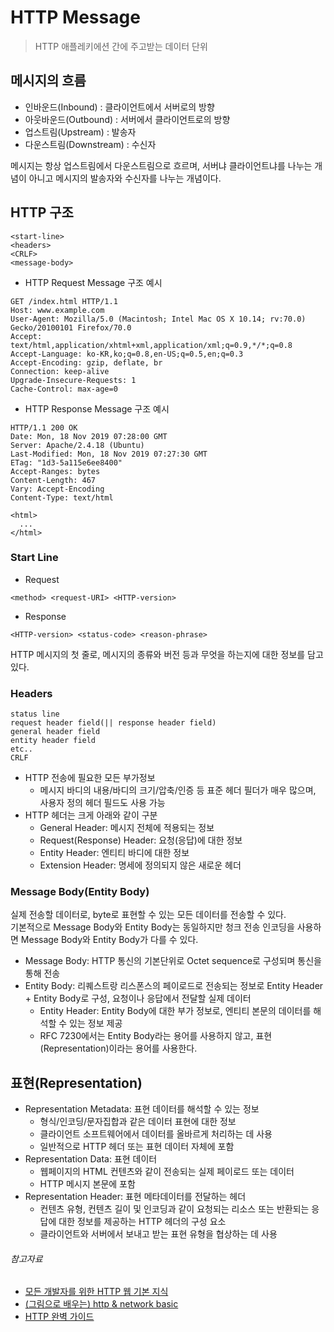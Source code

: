 # HTTP Message

> HTTP 애플레키에션 간에 주고받는 데이터 단위

## 메시지의 흐름

- 인바운드(Inbound) : 클라이언트에서 서버로의 방향
- 아웃바운드(Outbound) : 서버에서 클라이언트로의 방향
- 업스트림(Upstream) : 발송자
- 다운스트림(Downstream) : 수신자

메시지는 항상 업스트림에서 다운스트림으로 흐르며, 서버냐 클라이언트냐를 나누는 개념이 아니고 메시지의 발송자와 수신자를 나누는 개념이다.

## HTTP 구조

```http request
<start-line>
<headers>
<CRLF>
<message-body>
```

- HTTP Request Message 구조 예시

```http request
GET /index.html HTTP/1.1
Host: www.example.com
User-Agent: Mozilla/5.0 (Macintosh; Intel Mac OS X 10.14; rv:70.0) Gecko/20100101 Firefox/70.0
Accept: text/html,application/xhtml+xml,application/xml;q=0.9,*/*;q=0.8
Accept-Language: ko-KR,ko;q=0.8,en-US;q=0.5,en;q=0.3
Accept-Encoding: gzip, deflate, br
Connection: keep-alive
Upgrade-Insecure-Requests: 1
Cache-Control: max-age=0
```

- HTTP Response Message 구조 예시

```http response
HTTP/1.1 200 OK
Date: Mon, 18 Nov 2019 07:28:00 GMT
Server: Apache/2.4.18 (Ubuntu)
Last-Modified: Mon, 18 Nov 2019 07:27:30 GMT
ETag: "1d3-5a115e6ee8400"
Accept-Ranges: bytes
Content-Length: 467
Vary: Accept-Encoding
Content-Type: text/html

<html>
  ...
</html>
```

### Start Line

- Request

```http request
<method> <request-URI> <HTTP-version>
```

- Response

```http request
<HTTP-version> <status-code> <reason-phrase>
```

HTTP 메시지의 첫 줄로, 메시지의 종류와 버전 등과 무엇을 하는지에 대한 정보를 담고 있다.

### Headers

```http request
status line
request header field(|| response header field)
general header field
entity header field
etc..
CRLF
```

- HTTP 전송에 필요한 모든 부가정보
    - 메시지 바디의 내용/바디의 크기/압축/인증 등 표준 헤더 필더가 매우 많으며, 사용자 정의 헤더 필드도 사용 가능
- HTTP 헤더는 크게 아래와 같이 구분
    - General Header: 메시지 전체에 적용되는 정보
    - Request(Response) Header: 요청(응답)에 대한 정보
    - Entity Header: 엔티티 바디에 대한 정보
    - Extension Header: 명세에 정의되지 않은 새로운 헤더

### Message Body(Entity Body)

실제 전송할 데이터로, byte로 표현할 수 있는 모든 데이터를 전송할 수 있다.  
기본적으로 Message Body와 Entity Body는 동일하지만 청크 전송 인코딩을 사용하면 Message Body와 Entity Body가 다를 수 있다.

- Message Body: HTTP 통신의 기본단위로 Octet sequence로 구성되며 통신을 통해 전송
- Entity Body: 리퀘스트랑 리스폰스의 페이로드로 전송되는 정보로 Entity Header + Entity Body로 구성, 요청이나 응답에서 전달할 실제 데이터
    - Entity Header: Entity Body에 대한 부가 정보로, 엔티티 본문의 데이터를 해석할 수 있는 정보 제공
    - RFC 7230에서는 Entity Body라는 용어를 사용하지 않고, 표현(Representation)이라는 용어를 사용한다.

## 표현(Representation)

- Representation Metadata: 표현 데이터를 해석할 수 있는 정보
    - 형식/인코딩/문자집합과 같은 데이터 표현에 대한 정보
    - 클라이언트 소프트웨어에서 데이터를 올바르게 처리하는 데 사용
    - 일반적으로 HTTP 헤더 또는 표현 데이터 자체에 포함
- Representation Data: 표현 데이터
    - 웹페이지의 HTML 컨텐츠와 같이 전송되는 실제 페이로드 또는 데이터
    - HTTP 메시지 본문에 포함
- Representation Header: 표현 메타데이터를 전달하는 헤더
    - 컨텐츠 유형, 컨텐츠 길이 및 인코딩과 같이 요청되는 리소스 또는 반환되는 응답에 대한 정보를 제공하는 HTTP 헤더의 구성 요소
    - 클라이언트와 서버에서 보내고 받는 표현 유형을 협상하는 데 사용

###### 참고자료

- [모든 개발자를 위한 HTTP 웹 기본 지식](https://www.inflearn.com/course/http-웹-네트워크)
- [(그림으로 배우는) http & network basic](https://www.nl.go.kr/seoji/contents/S80100000000.do?schM=intgr_detail_view_isbn&page=1&pageUnit=10&schType=simple&schStr=9788931447897&isbn=9788931447897&cipId=200443691%2C)
- [HTTP 완벽 가이드](https://www.nl.go.kr/seoji/contents/S80100000000.do?schM=intgr_detail_view_isbn&page=1&pageUnit=10&schType=simple&schStr=HTTP+완벽+가이드&isbn=9788966261208&cipId=200309770%2C4096969)
